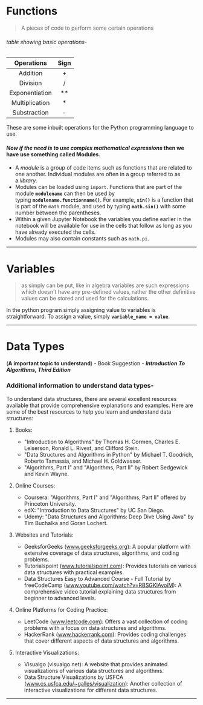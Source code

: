 # Functions

> A pieces of code to perform some certain operations
###### table showing basic operations-

|   Operations   | Sign |
|:--------------:|:----:|
|    Addition    |  +   |
|    Division    |  /   |
| Exponentiation |  **  |
| Multiplication |  *   |
|  Substraction  |  -   |

 These are some inbuilt operations for the Python programming language to use.
#### *Now if the need is to use **complex mathematical expressions*** then we have use something called **Modules**. 
- A _module_ is a group of code items such as functions that are related to one another. Individual modules are often in a group referred to as a _library_.
- Modules can be loaded using `import`. Functions that are part of the module **`modulename`** can then be used by typing **`modulename.functionname()`**. For example, **`sin()`** is a function that is part of the `math` module, and used by typing **`math.sin()`** with some number between the parentheses.
- Within a given Jupyter Notebook the variables you define earlier in the notebook will be available for use in the cells that follow as long as you have already executed the cells.
- Modules may also contain constants such as `math.pi`. 
---
# Variables

> as simply can be put, like in algebra variables are such expressions which doesn't have any pre-defined values, rather the other definitive values can be stored and used for the calculations.

In the python program simply assigning value to variables is straightforward. To assign a value, simply **`variable_name = value`**.

---
# Data Types
(**A important topic to understand**) - Book Suggestion - ***Introduction To Algorithms, Third Edition***
### Additional information to understand data types-
To understand data structures, there are several excellent resources available that provide comprehensive explanations and examples. Here are some of the best resources to help you learn and understand data structures:

1. Books:
   - "Introduction to Algorithms" by Thomas H. Cormen, Charles E. Leiserson, Ronald L. Rivest, and Clifford Stein.
   - "Data Structures and Algorithms in Python" by Michael T. Goodrich, Roberto Tamassia, and Michael H. Goldwasser.
   - "Algorithms, Part I" and "Algorithms, Part II" by Robert Sedgewick and Kevin Wayne.

2. Online Courses:
   - Coursera: "Algorithms, Part I" and "Algorithms, Part II" offered by Princeton University.
   - edX: "Introduction to Data Structures" by UC San Diego.
   - Udemy: "Data Structures and Algorithms: Deep Dive Using Java" by Tim Buchalka and Goran Lochert.

3. Websites and Tutorials:
   - GeeksforGeeks (www.geeksforgeeks.org): A popular platform with extensive coverage of data structures, algorithms, and coding problems.
   - Tutorialspoint (www.tutorialspoint.com): Provides tutorials on various data structures with practical examples.
   - Data Structures Easy to Advanced Course - Full Tutorial by freeCodeCamp (www.youtube.com/watch?v=RBSGKlAvoiM): A comprehensive video tutorial explaining data structures from beginner to advanced levels.

4. Online Platforms for Coding Practice:
   - LeetCode (www.leetcode.com): Offers a vast collection of coding problems with a focus on data structures and algorithms.
   - HackerRank (www.hackerrank.com): Provides coding challenges that cover different aspects of data structures and algorithms.

5. Interactive Visualizations:
   - Visualgo (visualgo.net): A website that provides animated visualizations of various data structures and algorithms.
   - Data Structure Visualizations by USFCA (www.cs.usfca.edu/~galles/visualization): Another collection of interactive visualizations for different data structures.
---
